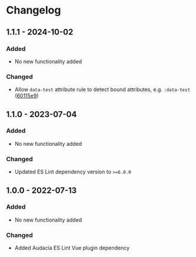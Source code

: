 # Changelog

## 1.1.1 - 2024-10-02
### Added
- No new functionality added

### Changed
- Allow `data-test` attribute rule to detect bound attributes, e.g. `:data-test` ([60115e9](https://github.com/audaciaconsulting/Audacia.CodeAnalysis/commit/60115e9d2de22a54bbf2057b15e93401dd2dfe26))

## 1.1.0 - 2023-07-04
### Added
- No new functionality added

### Changed
- Updated ES Lint dependency version to `>=6.0.0`

## 1.0.0 - 2022-07-13
### Added
- No new functionality added

### Changed
- Added Audacia ES Lint Vue plugin dependency
